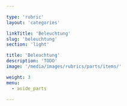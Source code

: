 ```yaml
---

type: 'rubric'
layout: 'categories'

linkTitle: 'Beleuchtung'
slug: 'beleuchtung'
section: 'light'

title: 'Beleuchtung' 
description: 'TODO'
image: '/media/images/rubrics/parts/items/'

weight: 3
menu:
  - aside_parts

---
```

